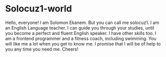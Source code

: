 # Solocuz1-world

Hello, everyone! I am Solomon Ekanem. But you can call me solocuz1.
I am an English Language teacher. I can guide you through your studies,
until you become a perfect and fluent English speaker.
I have other skills too. I am a frontend programmer and a fitness coach, including swimming.
You will like me a lot when you get to know me. I promise that I will be of help to you 
any time you need me. Cheers!
